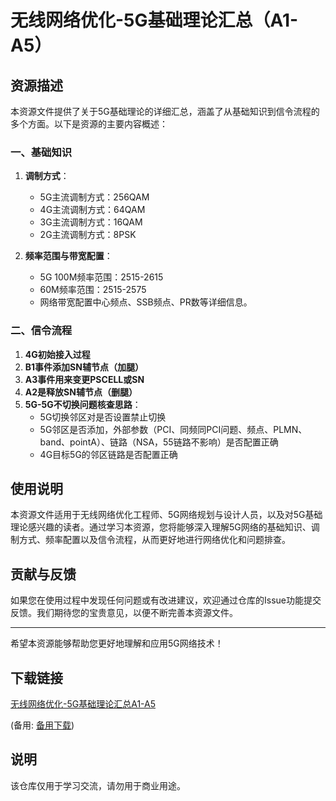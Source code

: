 # 无线网络优化-5G基础理论汇总（A1-A5）

## 资源描述

本资源文件提供了关于5G基础理论的详细汇总，涵盖了从基础知识到信令流程的多个方面。以下是资源的主要内容概述：

### 一、基础知识

1. **调制方式**：
   - 5G主流调制方式：256QAM
   - 4G主流调制方式：64QAM
   - 3G主流调制方式：16QAM
   - 2G主流调制方式：8PSK

2. **频率范围与带宽配置**：
   - 5G 100M频率范围：2515-2615
   - 60M频率范围：2515-2575
   - 网络带宽配置中心频点、SSB频点、PR数等详细信息。

### 二、信令流程

1. **4G初始接入过程**
2. **B1事件添加SN辅节点（加腿）**
3. **A3事件用来变更PSCELL或SN**
4. **A2是释放SN辅节点（删腿）**
5. **5G-5G不切换问题核查思路**：
   - 5G切换邻区对是否设置禁止切换
   - 5G邻区是否添加，外部参数（PCI、同频同PCI问题、频点、PLMN、band、pointA）、链路（NSA，55链路不影响）是否配置正确
   - 4G目标5G的邻区链路是否配置正确

## 使用说明

本资源文件适用于无线网络优化工程师、5G网络规划与设计人员，以及对5G基础理论感兴趣的读者。通过学习本资源，您将能够深入理解5G网络的基础知识、调制方式、频率配置以及信令流程，从而更好地进行网络优化和问题排查。

## 贡献与反馈

如果您在使用过程中发现任何问题或有改进建议，欢迎通过仓库的Issue功能提交反馈。我们期待您的宝贵意见，以便不断完善本资源文件。

---

希望本资源能够帮助您更好地理解和应用5G网络技术！

## 下载链接
[无线网络优化-5G基础理论汇总A1-A5](https://pan.quark.cn/s/1809528307e9) 

(备用: [备用下载](https://pan.baidu.com/s/1C1goM82b9g0wrBExPGqhDw?pwd=1234))

## 说明

该仓库仅用于学习交流，请勿用于商业用途。
